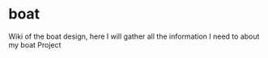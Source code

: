# boat
Wiki of the boat design, here I will gather all the information I need to about my boat Project
